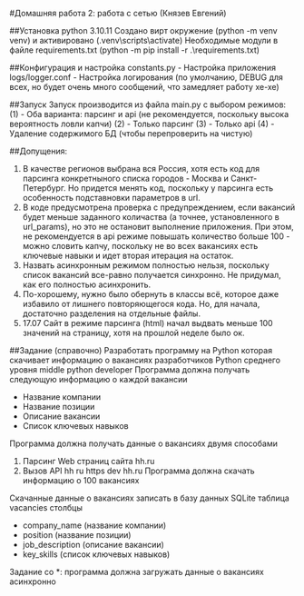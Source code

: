 #Домашняя работа 2: работа с сетью (Князев Евгений)

##Установка
python 3.10.11
Создано вирт окружение (python -m venv venv) и активировано (.venv\scripts\activate)
Необходимые модули в файле requirements.txt (python -m pip install -r .\requirements.txt)

##Конфигурация и настройка
constants.py - Настройка приложения
logs/logger.conf - Настройка логирования (по умолчанию, DEBUG для всех, но будет очень много сообщений, что замедляет работу хе-хе)

##Запуск
Запуск производится из файла main.py с выбором режимов:
    (1) - Оба варианта: парсинг и api (не рекомендуется, поскольку высока вероятность ловли капчи)
    (2) - Только парсинг
    (3) - Только api
    (4) - Удаление содержимого БД (чтобы перепроверить на чистую)

##Допущения:
1. В качестве регионов выбрана вся Россия, хотя есть код для парсинга конкретныного списка городов - Москва и Санкт-Петербург. Но придется менять код, поскольку у парсинга есть особенность подставновки параметров в url.
2. В коде предусмотрена проверка с предупреждением, если вакансий будет меньше заданного количаства (а точнее, установленного в url_params), но это не остановит выполнение приложения.
При этом, не рекомендуется в api режиме повышать количество больше 100 - можно словить капчу, поскольку не во всех вакансиях есть ключевые навыки и идет вторая итерация на остаток.
3. Назвать асинхронным режимом полностью нельзя, поскольку список вакансий все-равно получается синхронно. Не придумал, как его полностью асинхронить.
4. По-хорошему, нужно было обернуть в классы всё, которое даже избавило от лишнего повторяющегося кода. Но, для начала, достаточно разделения на отдельные файлы.
5. 17.07 Сайт в режиме парсинга (html) начал выдвать меньше 100 значений на страницу, хотя на прошлой неделе было ок.

##Задание (справочно)
Разработать программу на Python которая скачивает информацию о вакансиях разработчиков Python среднего уровня middle python developer
Программа должна получать следующую информацию о каждой вакансии
- Название компании
- Название позиции
- Описание вакансии
- Список ключевых навыков

Программа должна получать данные о вакансиях двумя способами
1. Парсинг Web страниц сайта hh.ru
2. Вызов API hh ru https dev hh.ru
Программа должна скачать информацию о 100 вакансиях

Скачанные данные о вакансиях записать в базу данных SQLite таблица vacancies столбцы
- company_name (название компании)
- position (название позиции)
- job_description (описание вакансии)
- key_skills (список ключевых навыков)

Задание со *: программа должна загружать данные о вакансиях асинхронно

